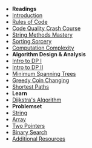 <!-- TODO: Complete with your own sidebar structure and enable sidebar in index.html - or delete this file. -->

- **Readings**
- [Introduction](README.md 'Introduction - kunjiajia')
- [Rules of Code](rules-of-code.md 'Rules of Code - kunjiajia')
- [Code Quality Crash Course](12-tricks-to-improve-code-quality.md 'Code Quality Tricks - kunjiajia')
- [String Methods Mastery](string-methods-mastery.md 'String Methods Mastery - kunjiajia')
- [Sorting Sorcery](sorting-sorcery.md 'Sorting Sorcery - kunjiajia')
- [Computation Complexity](computational-complexity.md 'Computation Complexity - kunjiajia')
- **Algorithm Design & Analysis**
- [Intro to DP I](algo-design/dp-i.md 'Dynamic Programming I- kunjiajia')
- [Intro to DP II](algo-design/dp-ii.md 'Dynamic Programming II - kunjiajia')
- [Minimum Spanning Trees](algo-design/mst.md 'Minimum Spanning Trees - kunjiajia')
- [Greedy Coin Changing](algo-design/greedy-coin-changing.md 'Greedy Coin Changing - kunjiajia')
- [Shortest Paths](algo-design/shortest-paths.md 'Shortest Paths - kunjiaija')
- **Learn**
- [Dijkstra's Algorithm](dijkstras-algo.md "Dijkstra's Algorithm - kunjiajia")
- **Problemset**
- [String](problemset/string.md 'String - kunjiajia')
- [Array](problemset/array.md 'Array - kunjiajia')
- [Two Pointers](problemset/two_pointers.md 'Two Pointers - kunjiajia')
- [Binary Search](problemset/binary_search.md 'Binary Search - kunjiajia')
- [Additional Resources](problemset/additional_resources.md 'Additional Resources - kunjiajia')
